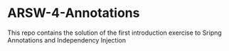 # ARSW-4-Annotations
This repo contains the solution of the first introduction exercise to Sripng Annotations and Independency Injection
